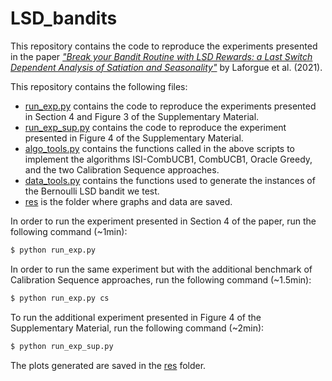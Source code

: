 # LSD_bandits

This repository contains the code to reproduce the experiments presented in the paper [_"Break your Bandit Routine with LSD Rewards: a Last Switch Dependent Analysis of Satiation and Seasonality"_](https://arxiv.org/abs/2110.11819) by Laforgue et al. (2021).


This repository contains the following files:
- [run_exp.py](run_exp.py) contains the code to reproduce the experiments presented in Section 4 and Figure 3 of the Supplementary Material.
- [run_exp_sup.py](run_exp_sup.py) contains the code to reproduce the experiment presented in Figure 4 of the Supplementary Material.
- [algo_tools.py](algo_tools.py) contains the functions called in the above scripts to implement the algorithms ISI-CombUCB1, CombUCB1, Oracle Greedy, and the two Calibration Sequence approaches.
- [data_tools.py](data_tools.py) contains the functions used to generate the instances of the Bernoulli LSD bandit we test.
- [res](res) is the folder where graphs and data are saved.

In order to run the experiment presented in Section 4 of the paper, run the following command (~1min):
```python
$ python run_exp.py
```
In order to run the same experiment but with the additional benchmark of Calibration Sequence approaches, run the following command (~1.5min):
```python
$ python run_exp.py cs
```
To run the additional experiment presented in Figure 4 of the Supplementary Material, run the following command (~2min):
```python
$ python run_exp_sup.py
```

The plots generated are saved in the [res](res) folder.
